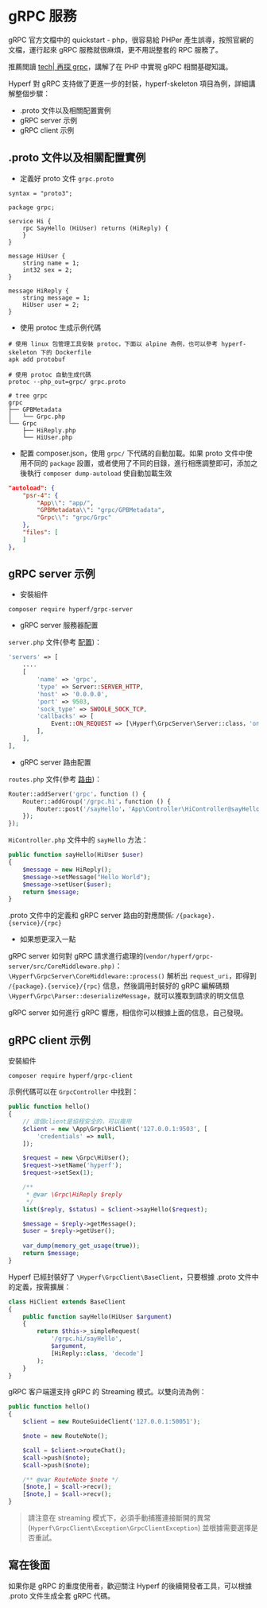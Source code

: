 # gRPC 服務

gRPC 官方文檔中的 quickstart - php，很容易給 PHPer 產生誤導，按照官網的文檔，運行起來 gRPC 服務就很麻煩，更不用説整套的 RPC 服務了。

推薦閲讀 [tech| 再探 grpc](https://www.jianshu.com/p/f3221df39e6f)，講解了在 PHP 中實現 gRPC 相關基礎知識。

Hyperf 對 gRPC 支持做了更進一步的封裝，hyperf-skeleton 項目為例，詳細講解整個步驟：

- .proto 文件以及相關配置實例
- gRPC server 示例
- gRPC client 示例

## .proto 文件以及相關配置實例

- 定義好 proto 文件 `grpc.proto`

```proto3
syntax = "proto3";

package grpc;

service Hi {
    rpc SayHello (HiUser) returns (HiReply) {
    }
}

message HiUser {
    string name = 1;
    int32 sex = 2;
}

message HiReply {
    string message = 1;
    HiUser user = 2;
}
```

- 使用 protoc 生成示例代碼

```
# 使用 linux 包管理工具安裝 protoc，下面以 alpine 為例，也可以參考 hyperf-skeleton 下的 Dockerfile
apk add protobuf

# 使用 protoc 自動生成代碼
protoc --php_out=grpc/ grpc.proto

# tree grpc
grpc
├── GPBMetadata
│   └── Grpc.php
└── Grpc
    ├── HiReply.php
    └── HiUser.php
```

- 配置 composer.json，使用 `grpc/` 下代碼的自動加載。如果 proto 文件中使用不同的 `package` 設置，或者使用了不同的目錄，進行相應調整即可，添加之後執行 `composer dump-autoload` 使自動加載生效

```json
"autoload": {
    "psr-4": {
        "App\\": "app/",
        "GPBMetadata\\": "grpc/GPBMetadata",
        "Grpc\\": "grpc/Grpc"
    },
    "files": [
    ]
},
```

## gRPC server 示例

- 安裝組件

```shell
composer require hyperf/grpc-server
```

- gRPC server 服務器配置

`server.php` 文件(參考 [配置](zh-hk/config.md))：

```php
'servers' => [
    ....
    [
        'name' => 'grpc',
        'type' => Server::SERVER_HTTP,
        'host' => '0.0.0.0',
        'port' => 9503,
        'sock_type' => SWOOLE_SOCK_TCP,
        'callbacks' => [
            Event::ON_REQUEST => [\Hyperf\GrpcServer\Server::class，'onRequest'],
        ],
    ],
],
```

- gRPC server 路由配置

`routes.php` 文件(參考 [路由](zh-hk/router.md))：

```php
Router::addServer('grpc'，function () {
    Router::addGroup('/grpc.hi'，function () {
        Router::post('/sayHello'，'App\Controller\HiController@sayHello');
    });
});
```

`HiController.php` 文件中的 `sayHello` 方法：

```php
public function sayHello(HiUser $user) 
{
    $message = new HiReply();
    $message->setMessage("Hello World");
    $message->setUser($user);
    return $message;
}
```

.proto 文件中的定義和 gRPC server 路由的對應關係: `/{package}.{service}/{rpc}`

- 如果想更深入一點

gRPC server 如何對 gRPC 請求進行處理的(`vendor/hyperf/grpc-server/src/CoreMiddleware.php)`：`\Hyperf\GrpcServer\CoreMiddleware::process()` 解析出 `request_uri`，即得到 `/{package}.{service}/{rpc}` 信息，然後調用封裝好的 gRPC 編解碼類 `\Hyperf\Grpc\Parser::deserializeMessage`，就可以獲取到請求的明文信息

gRPC server 如何進行 gRPC 響應，相信你可以根據上面的信息，自己發現。

## gRPC client 示例

安裝組件

```shell
composer require hyperf/grpc-client
```

示例代碼可以在 `GrpcController` 中找到：

```php
public function hello()
{
    // 這個client是協程安全的，可以複用
    $client = new \App\Grpc\HiClient('127.0.0.1:9503', [
        'credentials' => null,
    ]);

    $request = new \Grpc\HiUser();
    $request->setName('hyperf');
    $request->setSex(1);

    /**
     * @var \Grpc\HiReply $reply
     */
    list($reply, $status) = $client->sayHello($request);

    $message = $reply->getMessage();
    $user = $reply->getUser();
    
    var_dump(memory_get_usage(true));
    return $message;
}
```

Hyperf 已經封裝好了 `\Hyperf\GrpcClient\BaseClient`，只要根據 .proto 文件中的定義，按需擴展：

```php
class HiClient extends BaseClient
{
    public function sayHello(HiUser $argument)
    {
        return $this->_simpleRequest(
            '/grpc.hi/sayHello',
            $argument,
            [HiReply::class, 'decode']
        );
    }
}
```

gRPC 客户端還支持 gRPC 的 Streaming 模式。以雙向流為例：

```php
public function hello()
{
    $client = new RouteGuideClient('127.0.0.1:50051');

    $note = new RouteNote();

    $call = $client->routeChat();
    $call->push($note);
    $call->push($note);

    /** @var RouteNote $note */
    [$note,] = $call->recv();
    [$note,] = $call->recv();
}
```

> 請注意在 streaming 模式下，必須手動捕獲連接斷開的異常 (`Hyperf\GrpcClient\Exception\GrpcClientException`) 並根據需要選擇是否重試。

## 寫在後面

如果你是 gRPC 的重度使用者，歡迎關注 Hyperf 的後續開發者工具，可以根據 .proto 文件生成全套 gRPC 代碼。
